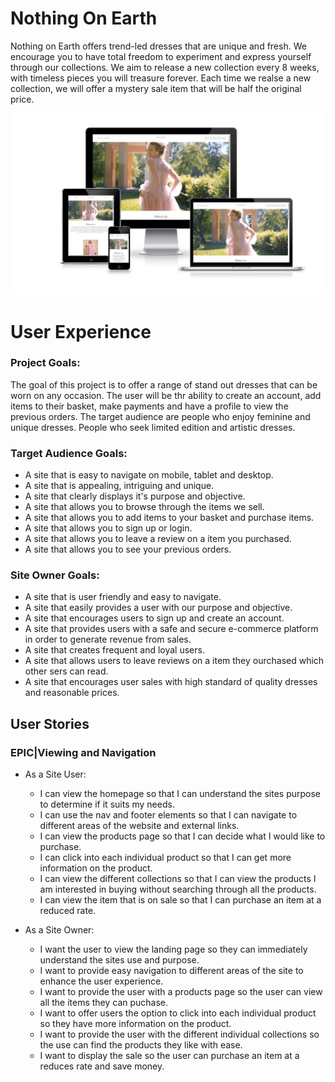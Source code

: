 # Nothing On Earth

<p> Nothing on Earth offers trend-led dresses that are unique and fresh. We encourage you to have total freedom to experiment and express yourself through our collections. We aim to release a new collection every 8 weeks, with timeless pieces you will treasure forever. Each time we realse a new collection, we will offer a mystery sale item that will be half the original price.
</p>

<img src="https://github.com/AshFitz/nothing_on_earth/blob/main/assets/images/imagesresponsive.JPG">

# User Experience

### Project Goals:
<p> The goal of this project is to offer a range of stand out dresses that can be worn on any occasion. The user will be thr ability to create an account, add items to their basket, make payments and have a profile to view the previous orders. The target audience are people who enjoy feminine and unique dresses. People who seek limited edition and artistic dresses.
</p>

### Target Audience Goals:
* A site that is easy to navigate on mobile, tablet and desktop.
* A site that is appealing, intriguing and unique.
* A site that clearly displays it's purpose and objective.
* A site that allows you to browse through the items we sell.
* A site that allows you to add items to your basket and purchase items.
* A site that allows you to sign up or login. 
* A site that allows you to leave a review on a item you purchased.
* A site that allows you to see your previous orders.

### Site Owner Goals:
* A site that is user friendly and easy to navigate.
* A site that easily provides a user with our purpose and objective.
* A site that encourages users to sign up and create an account.
* A site that provides users with a safe and secure e-commerce platform in order to generate revenue from sales.
* A site that creates frequent and loyal users.
* A site that allows users to leave reviews on a item they ourchased which other sers can read.
* A site that encourages user sales with high standard of quality dresses and reasonable prices.

## User Stories

### EPIC|Viewing and Navigation

* As a Site User:
    * I can view the homepage so that I can understand the sites purpose to determine if it suits my needs.
    * I can use the nav and footer elements so that I can navigate to different areas of the website and external links.
    * I can view the products page so that I can decide what I would like to purchase.
    * I can click into each individual product so that I can get more information on the product.
    * I can view the different collections so that I can view the products I am interested in buying without searching through all the products.
    * I can view the item that is on sale so that I can purchase an item at a reduced rate.
    

* As a Site Owner:
    * I want the user to view the landing page so they can immediately understand the sites use and purpose.
    * I want to provide easy navigation to different areas of the site to enhance the user experience.
    * I want to provide the user with a products page so the user can view all the items they can puchase.
    * I want to offer users the option to click into each individual product so they have more information on the product.
    * I want to provide the user with the different individual collections so the use can find the products they like with ease.
    * I want to display the sale so the user can purchase an item at a reduces rate and save money.
